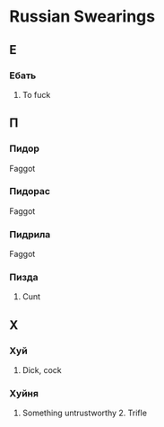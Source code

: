# Russian Swearings

## Е

### Ебать

1. To fuck

## П

### Пидор

Faggot

### Пидорас

Faggot


### Пидрила

Faggot

### Пизда

1. Cunt

## Х


### Хуй

1. Dick, cock

### Хуйня

1. Something untrustworthy 2. Trifle 
